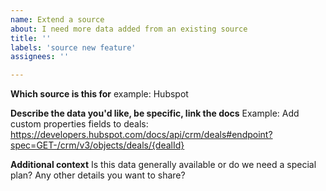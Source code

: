 ```yaml
---
name: Extend a source
about: I need more data added from an existing source
title: ''
labels: 'source new feature'
assignees: ''

---
```


**Which source is this for**
example: Hubspot

**Describe the data you'd like, be specific, link the docs**
Example: Add custom properties fields to deals: https://developers.hubspot.com/docs/api/crm/deals#endpoint?spec=GET-/crm/v3/objects/deals/{dealId}


**Additional context**
Is this data generally available or do we need a special plan? Any other details you want to share?
